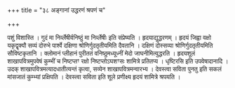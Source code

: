 +++
title = "३८ अङ्गानां उद्धरणं श्रपणं च"

+++

पशुं विशास्ति । गुदं मा निर्व्लेषीर्वनिष्ठुं मा निर्व्लेषीः इति संप्रेष्यति । हृदयाद्युद्धरणम् । हृदयं जिह्वा वक्षो यकृद्वृक्यौ सव्यं दोरुभे पार्श्वे दक्षिणा श्रोणिर्गुदतृतीयमिति दैवतानि । दक्षिणं दोस्सव्या श्रोणिर्गुदतृतीयमिति सौविष्टकृतानि । क्लोमानं प्लीहानं पुरीततं वनिष्ठुमध्यूध्नीं मेदो जाघनीमित्युद्धरति । हृदयशूलं शाखापवित्रमुपवेषं कुम्भीं च निष्टप्तꣳ रक्षो निष्टप्तोऽघशꣳसः शामित्रे प्रतितप्य । धृष्टिरसि इति उपवेषादानादि । उदक् शाखापवित्रमत्यादधातीत्यन्तं कृत्वा, सव्येन शाखापवित्रमन्वारभ्य । देवस्त्वा सविता पुनतु इति सकलं मांसजातं कुम्भ्यां प्रक्षिपति । देवस्त्वा सविता इति शूले प्रणीक्ष्य हृदयं शामित्रे श्रपयति ।
